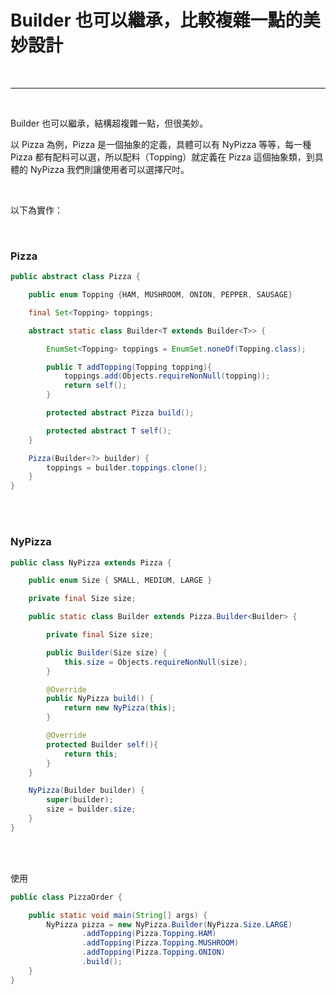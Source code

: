 # Builder 也可以繼承，比較複雜一點的美妙設計

<br>

--------------------------------

<br>

Builder 也可以繼承，結構超複雜一點，但很美妙。

以 Pizza 為例，Pizza 是一個抽象的定義，具體可以有 NyPizza 等等，每一種 Pizza 都有配料可以選，所以配料（Topping）就定義在 Pizza 這個抽象類，到具體的 NyPizza 我們則讓使用者可以選擇尺吋。

<br>

以下為實作：

<br>

### Pizza

```java
public abstract class Pizza {

    public enum Topping {HAM, MUSHROOM, ONION, PEPPER, SAUSAGE}

    final Set<Topping> toppings;

    abstract static class Builder<T extends Builder<T>> {

        EnumSet<Topping> toppings = EnumSet.noneOf(Topping.class);

        public T addTopping(Topping topping){
            toppings.add(Objects.requireNonNull(topping));
            return self();
        }

        protected abstract Pizza build();

        protected abstract T self();
    }

    Pizza(Builder<?> builder) {
        toppings = builder.toppings.clone();
    }
}
```

<br>
<br>

### NyPizza

```java
public class NyPizza extends Pizza {

    public enum Size { SMALL, MEDIUM, LARGE }

    private final Size size;

    public static class Builder extends Pizza.Builder<Builder> {

        private final Size size;

        public Builder(Size size) {
            this.size = Objects.requireNonNull(size);
        }

        @Override
        public NyPizza build() {
            return new NyPizza(this);
        }

        @Override
        protected Builder self(){
            return this;
        }
    }

    NyPizza(Builder builder) {
        super(builder);
        size = builder.size;
    }
}
```

<br><br>

使用
```java
public class PizzaOrder {

    public static void main(String[] args) {
        NyPizza pizza = new NyPizza.Builder(NyPizza.Size.LARGE)
                .addTopping(Pizza.Topping.HAM)
                .addTopping(Pizza.Topping.MUSHROOM)
                .addTopping(Pizza.Topping.ONION)
                .build();
    }
}
```